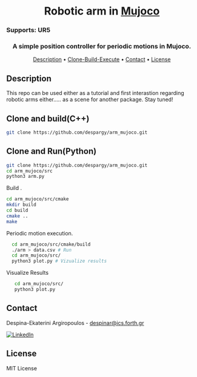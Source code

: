 
<h1 align="center">






</h1>

<h1 align="center">
  <!-- <br>
  <a href="https://github.com/despargy/arm_mujoco"><img src="maestro_mujoco.drawio.png" alt="Maestro Mujoco" width="600"></a>
  <br> -->
  Robotic arm in  <a href="https://mujoco.org/" target="_blank">Mujoco</a>
  <br>


</h1>



<h3>Supports: UR5 </h3>
<h3 align="center"> A simple position controller for periodic motions in Mujoco.</h3> 

<p align="center">
  <a href="#Description">Description</a> •
  <a href="#Clone-and-build">Clone-Build-Execute</a> •
  <a href="#contact">Contact</a> •
  <a href="#license">License</a>
</p>


## Description

This repo can be used either as a tutorial and first interastion regarding robotic arms either..... as a scene for another package. Stay tuned!


## Clone and build(C++)

   ```sh
   git clone https://github.com/despargy/arm_mujoco.git
   ```
## Clone and Run(Python)

   ```sh
   git clone https://github.com/despargy/arm_mujoco.git
   cd arm_mujoco/src
   python3 arm.py
   ```

Build .
   ```sh
   cd arm_mujoco/src/cmake 
   mkdir build
   cd build
   cmake ..
   make
   ```


Periodic motion execution.
 ```sh
   cd arm_mujoco/src/cmake/build
   ./arm > data.csv # Run 
   cd arm_mujoco/src/
   python3 plot.py # Vizualize results
   ```

Visualize Results

```sh
   cd arm_mujoco/src/
   python3 plot.py
   ```



## Contact
   Despina-Ekaterini Argiropoulos - despinar@ics.forth.gr         

[![LinkedIn][linkedin-shield]][linkedin-url] 


[linkedin-shield]: https://img.shields.io/badge/-LinkedIn-black.svg?style=for-the-badge&logo=linkedin&colorB=555
[linkedin-url]:https://www.linkedin.com/in/despar/


## License

MIT License
